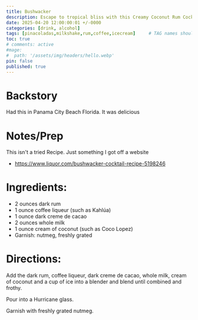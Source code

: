```yaml
---
title: Bushwacker
description: Escape to tropical bliss with this Creamy Coconut Rum Cocktail, a luscious blend of dark rum, rich coffee liqueur, and velvety dark crème de cacao. Each sip is a smooth journey through the complementary flavors of robust coffee and luxurious chocolate, perfectly balanced with the creamy sweetness of whole milk and cream of coconut. This indulgent concoction is effortlessly whipped up in a blender, delivering a frothy and refreshing beverage that's ideal for sipping on a warm evening or as a decadent after-dinner treat. Served in an elegant Hurricane glass and garnished with a sprinkle of freshly grated nutmeg, this cocktail offers an exquisite taste experience that's both exotic and familiar. Follow our simple directions to mix up this dreamy Creamy Coconut Rum Cocktail and transport your taste buds to a paradise of flavor.
date: 2025-04-20 12:00:00:01 +/-0000
categories: [drink, alcohol]
tags: [pinacoladas,milkshake,rum,coffee,icecream]     # TAG names should always be lowercase
toc: true
# comments: active
#mage:
#  path: '/assets/img/headers/hello.webp'
pin: false
published: true
---
```


# Backstory
Had this in Panama City Beach Florida.  It was delicious

# Notes/Prep
This isn't a tried Recipe. Just something I got off a website 
  - https://www.liquor.com/bushwacker-cocktail-recipe-5198246

# Ingredients:
  - 2 ounces dark rum
  - 1 ounce coffee liqueur (such as Kahlúa)
  - 1 ounce dark creme de cacao
  - 2 ounces whole milk
  - 1 ounce cream of coconut (such as Coco Lopez)
  - Garnish: nutmeg, freshly grated


# Directions:
Add the dark rum, coffee liqueur, dark creme de cacao, whole milk, cream of coconut and a cup of ice into a blender and blend until combined and frothy.

Pour into a Hurricane glass.

Garnish with freshly grated nutmeg.

